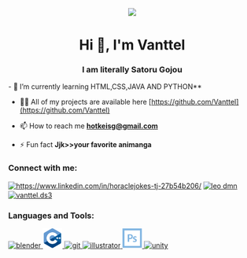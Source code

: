 <div id="header" align="center">
<img src="https://media.giphy.com/media/ramBbsu5kGc8AJHd1h/giphy.gif"/>
<h1 align="center">Hi 👋, I'm Vanttel</h1>
<h3 align="center">I am literally Satoru Gojou</h3>
</div>
- 🌱 I’m currently learning HTML,CSS,JAVA AND PYTHON**

- 👨‍💻 All of my projects are available here [https://github.com/Vanttel](https://github.com/Vanttel)

- 📫 How to reach me **hotkeisg@gmail.com**

- ⚡ Fun fact **Jjk>>your favorite animanga**

<h3 align="left">Connect with me:</h3>
<p align="left">
<a href="https://linkedin.com/in/https://www.linkedin.com/in/horaclejokes-tj-27b54b206/" target="blank"><img align="center" src="https://raw.githubusercontent.com/rahuldkjain/github-profile-readme-generator/master/src/images/icons/Social/linked-in-alt.svg" alt="https://www.linkedin.com/in/horaclejokes-tj-27b54b206/" height="30" width="40" /></a>
<a href="https://fb.com/leo dmn" target="blank"><img align="center" src="https://raw.githubusercontent.com/rahuldkjain/github-profile-readme-generator/master/src/images/icons/Social/facebook.svg" alt="leo dmn" height="30" width="40" /></a>
<a href="https://instagram.com/vanttel.ds3" target="blank"><img align="center" src="https://raw.githubusercontent.com/rahuldkjain/github-profile-readme-generator/master/src/images/icons/Social/instagram.svg" alt="vanttel.ds3" height="30" width="40" /></a>
</p>

<h3 align="left">Languages and Tools:</h3>
<p align="left"> <a href="https://www.blender.org/" target="_blank" rel="noreferrer"> <img src="https://download.blender.org/branding/community/blender_community_badge_white.svg" alt="blender" width="40" height="40"/> </a> <a href="https://www.w3schools.com/cpp/" target="_blank" rel="noreferrer"> <img src="https://raw.githubusercontent.com/devicons/devicon/master/icons/cplusplus/cplusplus-original.svg" alt="cplusplus" width="40" height="40"/> </a> <a href="https://git-scm.com/" target="_blank" rel="noreferrer"> <img src="https://www.vectorlogo.zone/logos/git-scm/git-scm-icon.svg" alt="git" width="40" height="40"/> </a> <a href="https://www.adobe.com/in/products/illustrator.html" target="_blank" rel="noreferrer"> <img src="https://www.vectorlogo.zone/logos/adobe_illustrator/adobe_illustrator-icon.svg" alt="illustrator" width="40" height="40"/> </a> <a href="https://www.photoshop.com/en" target="_blank" rel="noreferrer"> <img src="https://raw.githubusercontent.com/devicons/devicon/master/icons/photoshop/photoshop-line.svg" alt="photoshop" width="40" height="40"/> </a> <a href="https://unity.com/" target="_blank" rel="noreferrer"> <img src="https://www.vectorlogo.zone/logos/unity3d/unity3d-icon.svg" alt="unity" width="40" height="40"/>
  

